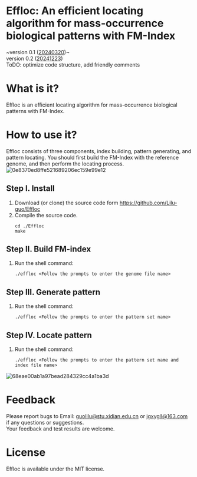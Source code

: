 # Effloc: An efficient locating algorithm for mass-occurrence biological patterns with FM-Index
~version 0.1 (<u>20240320</u>)~   
version 0.2 (<u>20241223</u>)   
ToDO: optimize code structure, add friendly comments 

# What is it?
Effloc is an efficient locating algorithm for mass-occurrence biological patterns with FM-Index. 

# How to use it?
Effloc consists of three components, index building, pattern generating, and pattern locating. You should first build the FM-Index with the reference genome, and then perform the locating process.   
![0e8370ed8ffe521689206ec159e99e12](https://github.com/Lilu-guo/Effloc/assets/23703069/8d599869-5c0f-4894-82ec-98d10b5303de)


## Step I. Install
  1. Download (or clone) the source code form https://github.com/Lilu-guo/Effloc
  2. Compile the source code.
     ```shell
     cd ./Effloc   
     make
     ```
## Step II. Build FM-index
  1. Run the shell command:
     ```shell
     ./effloc <Follow the prompts to enter the genome file name>
     ```
## Step III. Generate pattern
  1. Run the shell command:
     ```shell
     ./effloc <Follow the prompts to enter the pattern set name>
     ```
## Step IV. Locate pattern
  1. Run the shell command:
     ```shell
     ./effloc <Follow the prompts to enter the pattern set name and index file name>
     ```
![68eae00ab1a97bead284329cc4a1ba3d](https://github.com/Lilu-guo/Effloc/assets/23703069/7a1ee058-47a3-4f10-936d-772b46aa2f58)

# Feedback
Please report bugs to Email: guolilu@stu.xidian.edu.cn or jgxygll@163.com if any questions or suggestions.   
Your feedback and test results are welcome.

# License   
Effloc is available under the MIT license.   
